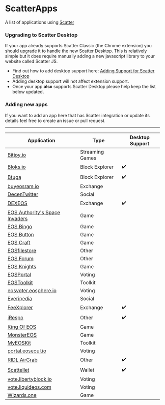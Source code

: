 # ScatterApps

A list of applications using [Scatter](https://get-scatter.com)

### Upgrading to Scatter Desktop

If your app already supports Scatter Classic (the Chrome extension) you should upgrade it to handle the new Scatter Desktop. This is relatively simple but it does require manually adding a new javascript library to your website called Scatter JS.

- Find out how to add desktop support here: [Adding Support for Scatter Desktop](https://github.com/GetScatter/scatter-js/blob/master/README.md#switching-from-extension-only-to-extensiondesktop-support)
- Adding desktop support will not affect extension support.
- Once your app **also** supports Scatter Desktop please help keep the list below updated.

### Adding new apps

If you want to add an app here that has Scatter integration or update its details feel free to create an issue or pull request.

-------------

| Application | Type | Desktop Support |
| -- | -- | -- |
| [Bitjoy.io](https://www.bitjoy.io) | Streaming Games | |
| [Bloks.io](https://bloks.io/) | Block Explorer | :heavy_check_mark: |
| [Btuga](https://btuga.io/) | Block Explorer | :heavy_check_mark: |
| [buyeosram.io](https://buyeosram.io) | Exchange | |
| [DecenTwitter](http://decentwitter.com) | Social | |
| [DEXEOS](https://dexeos.io/) | Exchange | :heavy_check_mark: | 
| [EOS Authority's Space Invaders](https://eosauthority.com/spaceMainnet) | Game | |
| [EOS Bingo](https://eosbingo.net) | Game | |
| [EOS Button](https://eosbutton.io) | Game | |
| [EOS Craft](http://eoscraft.online/) | Game | | 
| [EOSfilestore](https://eosfilestore.now.sh) | Other | |
| [EOS Forum](https://eos-forum.org) | Other | |
| [EOS Knights](http://eosknights.io) | Game | |
| [EOSPortal](http://eosportal.io) | Voting | |
| [EOSToolkit](https://eostoolkit.io) | Toolkit | |
| [eosvoter.eosphere.io](https://eosvoter.eosphere.io) | Voting | |
| [Everipedia](https://iqnetwork.io) | Social | |
| [FeeXplorer](https://eos.feexplorer.io) | Exchange | :heavy_check_mark: |
| [iRespo](https://www.irespo.com/) | Other | :heavy_check_mark: |
| [King Of EOS](https://kingofeos.com) | Game | |
| [MonsterEOS](http://monstereos.io) | Game | |
| [MyEOSKit](https://www.myeoskit.com) | Toolkit | |
| [portal.eoseoul.io](https://portal.eoseoul.io) | Voting | |
| [RIDL AirGrab](https://ridl.get-scatter.com) | Other | :heavy_check_mark: |
| [Scattellet](https://scattellet.com) | Wallet | :heavy_check_mark: |
| [vote.libertyblock.io](http://vote.libertyblock.io) | Voting | |
| [vote.liquideos.com](http://vote.liquideos.com) | Voting | |
| [Wizards.one](https://game.wizards.one) | Game | |
